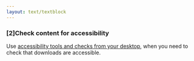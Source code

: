 ```yaml
---
layout: text/textblock
---
```


### [2]Check content for accessibility

Use [accessibility tools and checks from your desktop](/creating-user-centred-content/testing-content/content-simple-checks/), when you need to check that downloads are accessible.
